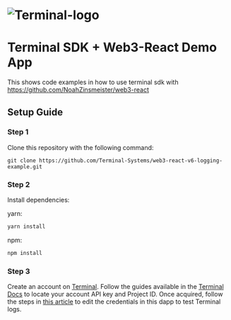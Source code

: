 # ![Terminal-logo](https://storage.googleapis.com/terminal-assets/images/text-black-robot-light-face-black-horizontal.png)

# Terminal SDK + Web3-React Demo App

This shows code examples in how to use terminal sdk with https://github.com/NoahZinsmeister/web3-react

## Setup Guide

### Step 1

Clone this repository with the following command:

```
git clone https://github.com/Terminal-Systems/web3-react-v6-logging-example.git
```

### Step 2

Install dependencies:

yarn:

```js
yarn install
```

npm:

```js
npm install
```

### Step 3

Create an account on [Terminal](https://terminal.co/). Follow the
guides available in the [Terminal Docs](https://docs.terminal.co/logs-analytics/create-an-api-key) to locate your account API key and Project ID. Once acquired, follow the steps in [this article](http://google.com) to edit the credentials in this dapp to test Terminal logs.
